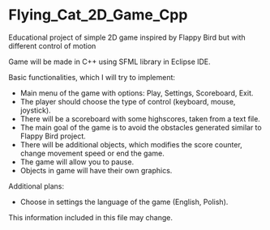 # Flying_Cat_2D_Game_Cpp

Educational project of simple 2D game inspired by Flappy Bird but with different control of motion

Game will be made in C++ using SFML library in Eclipse IDE.

Basic functionalities, which I will try to implement:
- Main menu of the game with options: Play, Settings, Scoreboard, Exit.
- The player should choose the type of control (keyboard, mouse, joystick).
- There will be a scoreboard with some highscores, taken from a text file.
- The main goal of the game is to avoid the obstacles generated similar to Flappy Bird project.
- There will be additional objects, which modifies the score counter, change movement speed or end the game.
- The game will allow you to pause.
- Objects in game will have their own graphics.

Additional plans:
- Choose in settings the language of the game (English, Polish).

This information included in this file may change.
